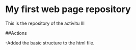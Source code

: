 # My first web page repository

This is the repository of the activitu III

##Actions 

-Added the basic structure to the html file.
